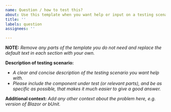 ```yaml
---
name: Question / how to test this?
about: Use this template when you want help or input on a testing scenario
title: ''
labels: question
assignees: ''

---
```


**NOTE:** _Remove any parts of the template you do not need and replace the default text in each section with your own._

**Description of testing scenario:**
- _A clear and concise description of the testing scenario you want help with._
- _Please include the component under test (or relevant parts), and be as specific as possible, that makes it much easier to give a good answer._

**Additional context:**
_Add any other context about the problem here, e.g. version of Blazor or bUnit._
